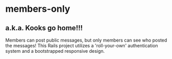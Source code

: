 # members-only
## a.k.a. Kooks go home!!!
Members can post public messages, but only members can see who posted the messages!  This Rails project utilizes a 'roll-your-own' authentication system and a bootstrapped responsive design.
